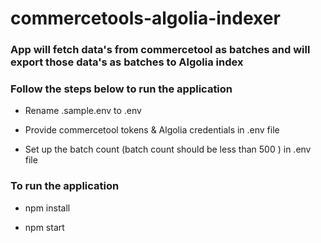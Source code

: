 # commercetools-algolia-indexer

### App will fetch data's from commercetool as batches and will export those data's as  batches to Algolia index 

### Follow the steps below to run the application

 - Rename .sample.env to .env

 - Provide commercetool tokens & Algolia credentials in .env file

 - Set up the batch count (batch count should be less than 500 ) in .env file

### To run the application

 - npm install

 - npm start
